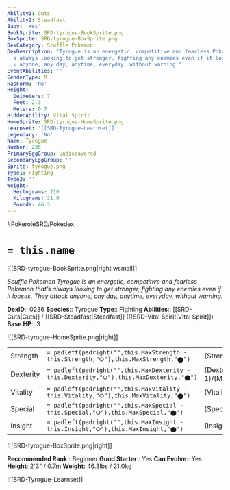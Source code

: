 ```yaml
---
Ability1: Guts
Ability2: Steadfast
Baby: 'Yes'
BookSprite: SRD-tyrogue-BookSprite.png
BoxSprite: SRD-tyrogue-BoxSprite.png
DexCategory: Scuffle Pokemon
DexDescription: "Tyrogue is an energetic, competitive and fearless Pokemon that\u2019\
  s always looking to get stronger, fighting any enemies even if it looses. They attack\
  \ anyone, any day, anytime, everyday, without warning."
EventAbilities: ''
GenderType: M
HasForm: 'No'
Height:
  Deimeters: 7
  Feet: 2.3
  Meters: 0.7
HiddenAbility: Vital Spirit
HomeSprite: SRD-tyrogue-HomeSprite.png
Learnset: '[[SRD-Tyrogue-Learnset]]'
Legendary: 'No'
Name: Tyrogue
Number: 236
PrimaryEggGroup: Undiscovered
SecondaryEggGroup: ''
Sprite: tyrogue.png
Type1: Fighting
Type2: ''
Weight:
  Hectograms: 210
  Kilograms: 21.0
  Pounds: 46.3
---
```


#PokeroleSRD/Pokedex

# `= this.name`

![[SRD-tyrogue-BookSprite.png|right wsmall]]

*Scuffle Pokemon*
*Tyrogue is an energetic, competitive and fearless Pokemon that’s always looking to get stronger, fighting any enemies even if it looses. They attack anyone, any day, anytime, everyday, without warning.*

**DexID**:: 0236
**Species**:: Tyrogue
**Type**:: Fighting
**Abilities**:: [[SRD-Guts|Guts]] / [[SRD-Steadfast|Steadfast]] ([[SRD-Vital Spirit|Vital Spirit]])
**Base HP**:: 3

![[SRD-tyrogue-HomeSprite.png|right]]

|           |                                                                                        |                                          |
| --------- | -------------------------------------------------------------------------------------- | ---------------------------------------- |
| Strength  | `= padleft(padright("",this.MaxStrength - this.Strength,"⭘"),this.MaxStrength,"⬤")`    | (Strength::1)/(MaxStrength::3)   |
| Dexterity | `= padleft(padright("",this.MaxDexterity - this.Dexterity,"⭘"),this.MaxDexterity,"⬤")` | (Dexterity:: 1)/(MaxDexterity::3) |
| Vitality  | `= padleft(padright("",this.MaxVitality - this.Vitality,"⭘"),this.MaxVitality,"⬤")`    | (Vitality::1)/(MaxVitality::3)   |
| Special   | `= padleft(padright("",this.MaxSpecial - this.Special,"⭘"),this.MaxSpecial,"⬤")`       | (Special::1)/(MaxSpecial::3)     |
| Insight   | `= padleft(padright("",this.MaxInsight - this.Insight,"⭘"),this.MaxInsight,"⬤")`       | (Insight::1)/(MaxInsight::3)     |

![[SRD-tyrogue-BoxSprite.png|right]]

**Recommended Rank**:: Beginner
**Good Starter**:: Yes
**Can Evolve**:: Yes
**Height**: 2'3" / 0.7m
**Weight**: 46.3lbs / 21.0kg

![[SRD-Tyrogue-Learnset]]